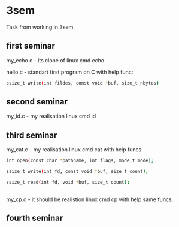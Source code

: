 # 3sem
Task from working in 3sem.

## first seminar
my_echo.c - its clone of linux cmd echo.

hello.c - standart first program on C with help func:

```bash
ssize_t write(int fildes, const void *buf, size_t nbytes)
```


## second seminar
my_id.c - my realisation linux cmd id

## third seminar

my_cat.c - my realisation linux cmd cat with help funcs:

```bash
int open(const char *pathname, int flags, mode_t mode);
```

```bash
ssize_t write(int fd, const void *buf, size_t count);  
```

```bash
ssize_t read(int fd, void *buf, size_t count);
 
```
my_cp.c - it should be realistion linux cmd cp with help same funcs.

## fourth seminar



